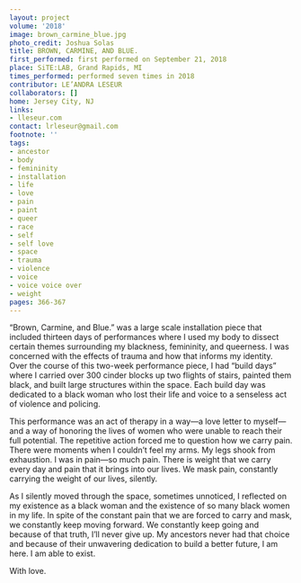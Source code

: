 ```yaml
---
layout: project
volume: '2018'
image: brown_carmine_blue.jpg
photo_credit: Joshua Solas
title: BROWN, CARMINE, AND BLUE.
first_performed: first performed on September 21, 2018
place: SiTE:LAB, Grand Rapids, MI
times_performed: performed seven times in 2018
contributor: LE’ANDRA LESEUR
collaborators: []
home: Jersey City, NJ
links:
- lleseur.com
contact: lrleseur@gmail.com
footnote: ''
tags:
- ancestor
- body
- femininity
- installation
- life
- love
- pain
- paint
- queer
- race
- self
- self love
- space
- trauma
- violence
- voice
- voice voice over
- weight
pages: 366-367
---
```




“Brown, Carmine, and Blue.” was a large scale installation piece that included thirteen days of performances where I used my body to dissect certain themes surrounding my blackness, femininity, and queerness. I was concerned with the effects of trauma and how that informs my identity. Over the course of this two-week performance piece, I had “build days” where I carried over 300 cinder blocks up two flights of stairs, painted them black, and built large structures within the space. Each build day was dedicated to a black woman who lost their life and voice to a senseless act of violence and policing.

This performance was an act of therapy in a way—a love letter to myself—and a way of honoring the lives of women who were unable to reach their full potential. The repetitive action forced me to question how we carry pain. There were moments when I couldn’t feel my arms. My legs shook from exhaustion. I was in pain—so much pain. There is weight that we carry every day and pain that it brings into our lives. We mask pain, constantly carrying the weight of our lives, silently.

As I silently moved through the space, sometimes unnoticed, I reflected on my existence as a black woman and the existence of so many black women in my life. In spite of the constant pain that we are forced to carry and mask, we constantly keep moving forward. We constantly keep going and because of that truth, I’ll never give up. My ancestors never had that choice and because of their unwavering dedication to build a better future, I am here. I am able to exist.

With love.
